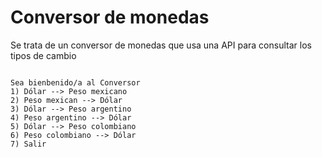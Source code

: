 <h1>Conversor de monedas</h1>

<p>Se trata de un conversor de monedas que usa una API para consultar los tipos de cambio</p>

<code>
Sea bienbenido/a al Conversor
1) Dólar --> Peso mexicano
2) Peso mexican --> Dólar 
3) Dólar --> Peso argentino
4) Peso argentino --> Dólar
5) Dólar --> Peso colombiano
6) Peso colombiano --> Dólar
7) Salir

</code>
